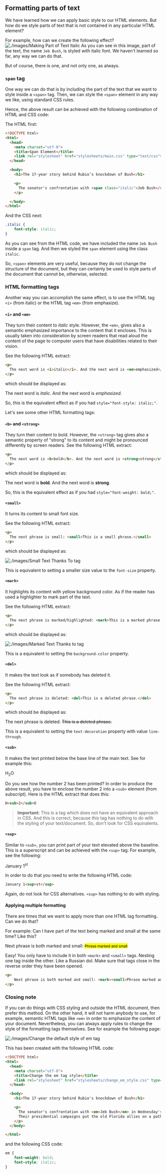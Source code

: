 ## Formatting parts of text

We have learned how we can apply basic style to our HTML elements. But how do we style parts of text that
is not contained in any particular HTML element?

For example, how can we create the following effect?
![./images/Making Part of Text Italic](./images/using-span-to-style-parts-of-text.png)
As you can see in this image, part of the text, the name `Jeb Bush`, is styled with italic font. We haven't learned so far, any way we can do that.

But of course, there is one, and not only one, as always.

### `span` tag

One way we can do that is by including the part of the text that we want to style inside a `<span>` tag. Then, we can style the
`<span>` element in any way we like, using standard CSS rules.

Hence, the above result can be achieved with the following combination of HTML and CSS code:

The HTML first:
``` html
<!DOCTYPE html>
<html>
  <head>
    <meta charset="utf-8">
    <title>Span Element</title>
    <link rel="stylesheet" href="stylesheets/main.css" type="text/css">
  </head>

  <body>
    <h1>The 17-year story behind Rubio’s knockdown of Bush</h1>

    <p>
      The senator's confrontation with <span class="italic">Jeb Bush</span> in Wednesday’s debate had long been brewing. Their presidential campaigns put the old Florida allies on a path to collide.
    </p>

  </body>
</html>
```
And the CSS next:
``` css
.italic {
    font-style: italic;
}
```
As you can see from the HTML code, we have included the name `Jeb Bush` inside a `span` tag. And then we styled the `span` element using the class `italic`.

So, `<span>` elements are very useful, because they do not change the structure of the document, but they can certainly be used to style parts of the document
that cannot be, otherwise, selected.

### HTML formatting tags

Another way you can accomplish the same effect, is to use the HTML tag `<i>` (from italic) or the HTML tag `<em>` (from emphasize).

#### `<i>` and `<em>`

They turn their content to <em>italic</em> style. However, the `<em>`,
gives also a semantic emphasized importance to the content that it encloses. This is usually taken into consideration by screen readers
that read aloud the content of the page to computer users that have disabilities related to their vision.

See the following HTML extract:

``` html
<p>
  The next word is <i>italic</i>. And the next word is <em>emphasized</em>.
</p>
```

which should be displayed as:

<p>
  The next word is <i>italic</i>. And the next word is <em>emphasized</em>.
</p>

So, this is the equivalent effect as if you had `style="font-style: italic;"`.

Let's see some other HTML formatting tags:

#### `<b>` and `<strong>`

They turn their content to bold. However, the `<strong>` tag gives also a semantic property of "strong" to its content
and might be pronounced differently by screen readers. See the following HTML extract:

``` html
<p>
  The next word is <b>bold</b>. And the next word is <strong>strong</strong>.
</p>
```

which should be displayed as:

<p>
  The next word is <b>bold</b>. And the next word is <strong>strong</strong>.
</p>

So, this is the equivalent effect as if you had `style="font-weight: bold;"`.

#### `<small>`

It turns its content to small font size.

See the following HTML extract:

``` html
<p>
  The next phrase is small: <small>This is a small phrase.</small>
</p>
```

which should be displayed as:

![./images/Small Text Thanks To <small> tag](./images/phrase-with-small.jpg)

This is equivalent to setting a smaller size value to the `font-size` property.

#### `<mark>`

It highlights its content with yellow background color. As if the reader has used a highlighter to mark part of the text.

See the following HTML extract:

``` html
<p>
  The next phrase is marked/highlighted: <mark>This is a marked phrase.</mark>
</p>
```

which should be displayed as:

![./images/Marked Text Thanks to <mark> tag](./images/phrase-with-mark-tag.jpg)

This is a equivalent to setting the `background-color` property.

#### `<del>`

It makes the text look as if somebody has deleted it.

See the following HTML extract:

``` html
<p>
  The next phrase is deleted: <del>This is a deleted phrase.</del>
</p>
```

which should be displayed as:

<p>
  The next phrase is deleted: <del>This is a deleted phrase.</del>
</p>

This is a equivalent to setting the `text-decoration` property with value `line-through`.

#### `<sub>`

It makes the text printed below the base line of the main text. See for example this:

H<sub>2</sub>O

Do you see how the number 2 has been printed? In order to produce the above result, you have to enclose the number 2 into
a `<sub>` element (from subscript). Here is the HTML extract that does this:

``` html
H<sub>2</sub>O
```

> **Important:** This is a tag which does not have an equivalent approach in CSS. And this is correct, because this
tag has nothing to do with the styling of your text/document. So, don't look for CSS equivalents.

#### `<sup>`

Similar to `<sub>`, you can print part of your text elevated above the baseline. This is a superscript and can be
achieved with the `<sup>` tag. For example, see the following:

January 1<sup>st</sup>

In order to do that you need to write the following HTML code:

``` html
January 1<sup>st</sup>
```

Again, do not look for CSS alternatives. `<sup>` has nothing to do with styling.

#### Applying multiple formatting

There are times that we want to apply more than one HTML tag formatting. Can we do that?

For example: Can I have part of the text being marked and small at the same time? Like this?

<p>
    Next phrase is both marked and small: <mark><small>Phrase marked and small</small></mark>
</p>

Easy! You only have to include it in both `<mark>` and `<small>` tags. Nesting one tag inside the other.
Like a Russian dol. Make sure that tags close in the reverse order they have been opened.

``` html
<p>
    Next phrase is both marked and small: <mark><small>Phrase marked and small</small></mark>
</p>
```

### Closing note

If you can do things with CSS styling and outside the HTML document, then prefer this method.
On the other hand, it will not harm anybody to use, for example, semantic HTML tags like `<em>`
in order to emphasize the content of your document. Nevertheless, you can always apply rules to
change the style of the formatting tags themselves. See for example the following page:

![./images/Change the default style of em tag](./images/change-the-default-style-of-the-em-tag.png)

This has been created with the following HTML code:

``` html
<!DOCTYPE html>
<html>
  <head>
    <meta charset="utf-8">
    <title>Change the em tag style</title>
    <link rel="stylesheet" href="stylesheets/change_em_style.css" type="text/css">
  </head>

  <body>
    <h1>The 17-year story behind Rubio's knockdown of Bush</h1>

    <p>
      The senator's confrontation with <em>Jeb Bush</em> in Wednesday's debate had long been brewing.
      Their presidential campaigns put the old Florida allies on a path to collide.
    </p>
  </body>

</html>
```

and the following CSS code:


``` css
em {
    font-weight: bold;
    font-style: italic;
}
```



